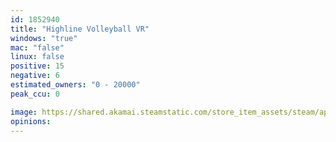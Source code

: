 ```yaml
---
id: 1852940
title: "Highline Volleyball VR"
windows: "true"
mac: "false"
linux: false
positive: 15
negative: 6
estimated_owners: "0 - 20000"
peak_ccu: 0

image: https://shared.akamai.steamstatic.com/store_item_assets/steam/apps/1852940/header.jpg?t=1733090778
opinions:
---
```

